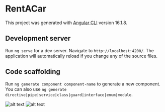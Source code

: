 # RentACar

This project was generated with [Angular CLI](https://github.com/angular/angular-cli) version 16.1.8.

## Development server

Run `ng serve` for a dev server. Navigate to `http://localhost:4200/`. The application will automatically reload if you change any of the source files.

## Code scaffolding

Run `ng generate component component-name` to generate a new component. You can also use `ng generate directive|pipe|service|class|guard|interface|enum|module`.

![alt text](https://i.imgur.com/IQGqpZs.png)
![alt text](https://i.imgur.com/qyNGqBO.png)
